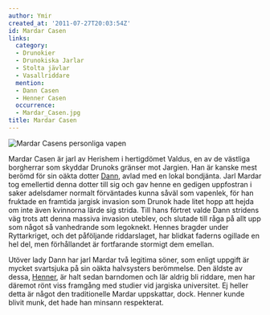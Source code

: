 ```yaml
---
author: Ymir
created_at: '2011-07-27T20:03:54Z'
id: Mardar Casen
links:
  category:
  - Drunokier
  - Drunokiska Jarlar
  - Stolta jävlar
  - Vasallriddare
  mention:
  - Dann Casen
  - Henner Casen
  occurrence:
  - Mardar_Casen.jpg
title: Mardar Casen
---
```


![Mardar Casens personliga vapen]

Mardar Casen är jarl av Herishem i hertigdömet Valdus, en av de västliga borgherrar som skyddar
Drunoks gränser mot Jargien. Han är kanske mest berömd för sin oäkta dotter [Dann], avlad med en
lokal bondjänta. Jarl Mardar tog emellertid denna dotter till sig och gav henne en gedigen
uppfostran i saker adelsdamer normalt förväntades kunna såväl som vapenlek, för han fruktade en
framtida jargisk invasion som Drunok hade litet hopp att hejda om inte även kvinnorna lärde sig
strida. Till hans förtret valde Dann stridens väg trots att denna massiva invasion uteblev, och
slutade till råga på allt upp som något så vanhedrande som legoknekt. Hennes bragder under
Ryttarkriget, och det påföljande riddarslaget, har blidkat faderns ogillade en hel del, men
förhållandet är fortfarande stormigt dem emellan.

Utöver lady Dann har jarl Mardar två legitima söner, som enligt uppgift är mycket svartsjuka på sin
oäkta halvsysters berömmelse. Den äldste av dessa, [Henner], är halt sedan barndomen och lär aldrig
bli riddare, men har däremot rönt viss framgång med studier vid jargiska universitet. Ej heller
detta är något den traditionelle Mardar uppskattar, dock. Henner kunde blivit munk, det hade han
minsann respekterat.

  [Mardar Casens personliga vapen]: Mardar_Casen.jpg "Mardar Casens personliga vapen"
  [Dann]: Dann_Casen
  [Henner]: Henner_Casen
